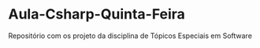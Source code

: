 # Aula-Csharp-Quinta-Feira
Repositório com os projeto da disciplina de Tópicos Especiais em Software
